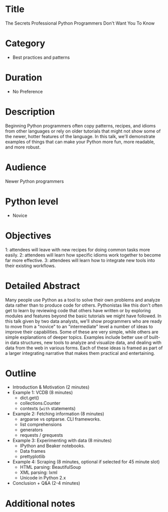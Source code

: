 # Title
The Secrets Professional Python Programmers Don't Want You To Know

# Category

- Best practices and patterns

# Duration

- No Preference

# Description

Beginning Python programmers often copy patterns, recipes, and idioms from other
languages or rely on older tutorials that might not show some of the newer,
hotter features of the language. In this talk, we'll demonstrate examples of
things that can make your Python more fun, more readable, and more robust.

# Audience
Newer Python programmers

# Python level

- Novice

# Objectives
1: attendees will leave with new recipes for doing common tasks more easily.
2: attendees will learn how specific idioms work together to become far more effective.
3: attendees will learn how to integrate new tools into their existing workflows.

# Detailed Abstract

Many people use Python as a tool to solve their own problems and analyze data rather than
to produce code for others. Pythonistas like this don't often get to learn by reviewing code that
others have written or by exploring modules and features beyond the basic tutorials
we might have followed. In this talk given by two data analysts, we'll show
programmers who are ready to move from a "novice" to an "intermediate" level a
number of ideas to improve their capabilities. Some of these are very simple,
while others are simple explanations of deeper topics. Examples include better
use of built-in data structures, new tools to analyze and visualize data, and
dealing with data from the web in various forms. Each of these ideas is framed
as part of a larger integrating narrative that makes them practical and
entertaining.

# Outline

- Introduction & Motivation (2 minutes)
- Example 1: VCDB (8 minutes)
  - dict.get()
  - collections.Counter
  - contexts (`with` statements)
- Example 2: Fetching information (8 minutes)
  - argparse vs optparse. CLI frameworks.
  - list comprehensions
  - generators
  - requests / grequests
- Example 3: Experimenting with data (8 minutes)
  - IPython and Beaker notebooks.
  - Data frames
  - prettyplotlib
- Example 4: Scraping (8 minutes, optional if selected for 45 minute slot)
  - HTML parsing: BeautifulSoup
  - XML parsing: lxml
  - Unicode in Python 2.x
- Conclusion + Q&A (2-4 minutes)

# Additional notes
